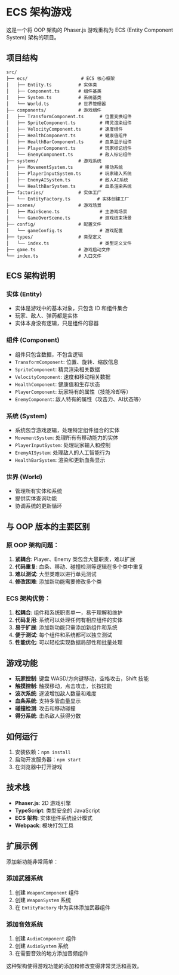 # ECS 架构游戏

这是一个将 OOP 架构的 Phaser.js 游戏重构为 ECS (Entity Component System) 架构的项目。

## 项目结构

```
src/
├── ecs/                    # ECS 核心框架
│   ├── Entity.ts          # 实体类
│   ├── Component.ts       # 组件基类
│   ├── System.ts          # 系统基类
│   └── World.ts           # 世界管理器
├── components/            # 游戏组件
│   ├── TransformComponent.ts      # 位置变换组件
│   ├── SpriteComponent.ts         # 精灵渲染组件
│   ├── VelocityComponent.ts       # 速度组件
│   ├── HealthComponent.ts         # 健康值组件
│   ├── HealthBarComponent.ts      # 血条显示组件
│   ├── PlayerComponent.ts         # 玩家标记组件
│   └── EnemyComponent.ts          # 敌人标记组件
├── systems/               # 游戏系统
│   ├── MovementSystem.ts          # 移动系统
│   ├── PlayerInputSystem.ts       # 玩家输入系统
│   ├── EnemyAISystem.ts           # 敌人AI系统
│   └── HealthBarSystem.ts         # 血条渲染系统
├── factories/             # 实体工厂
│   └── EntityFactory.ts          # 实体创建工厂
├── scenes/                # 游戏场景
│   ├── MainScene.ts               # 主游戏场景
│   └── GameOverScene.ts           # 游戏结束场景
├── config/                # 配置文件
│   └── gameConfig.ts              # 游戏配置
├── types/                 # 类型定义
│   └── index.ts                   # 类型定义文件
├── game.ts                # 游戏启动文件
└── index.ts               # 入口文件
```

## ECS 架构说明

### 实体 (Entity)
- 实体是游戏中的基本对象，只包含 ID 和组件集合
- 玩家、敌人、弹药都是实体
- 实体本身没有逻辑，只是组件的容器

### 组件 (Component)
- 组件只包含数据，不包含逻辑
- `TransformComponent`: 位置、旋转、缩放信息
- `SpriteComponent`: 精灵渲染相关数据
- `VelocityComponent`: 速度和移动相关数据
- `HealthComponent`: 健康值和生存状态
- `PlayerComponent`: 玩家特有的属性（技能冷却等）
- `EnemyComponent`: 敌人特有的属性（攻击力、AI状态等）

### 系统 (System)
- 系统包含游戏逻辑，处理特定组件组合的实体
- `MovementSystem`: 处理所有有移动能力的实体
- `PlayerInputSystem`: 处理玩家输入和控制
- `EnemyAISystem`: 处理敌人的人工智能行为
- `HealthBarSystem`: 渲染和更新血条显示

### 世界 (World)
- 管理所有实体和系统
- 提供实体查询功能
- 协调系统的更新循环

## 与 OOP 版本的主要区别

### 原 OOP 架构问题：
1. **紧耦合**: Player、Enemy 类包含大量职责，难以扩展
2. **代码重复**: 血条、移动、碰撞检测等逻辑在多个类中重复
3. **难以测试**: 大型类难以进行单元测试
4. **修改困难**: 添加新功能需要修改多个类

### ECS 架构优势：
1. **松耦合**: 组件和系统职责单一，易于理解和维护
2. **代码复用**: 系统可以处理任何有相应组件的实体
3. **易于扩展**: 添加新功能只需添加新组件和系统
4. **便于测试**: 每个组件和系统都可以独立测试
5. **性能优化**: 可以轻松实现数据局部性和批量处理

## 游戏功能

- **玩家控制**: 键盘 WASD/方向键移动，空格攻击，Shift 技能
- **触摸控制**: 触摸移动，点击攻击，长按技能
- **波次系统**: 逐波增加敌人数量和难度
- **血条系统**: 支持多管血量显示
- **碰撞检测**: 攻击和移动碰撞
- **得分系统**: 击杀敌人获得分数

## 如何运行

1. 安装依赖：`npm install`
2. 启动开发服务器：`npm start`
3. 在浏览器中打开游戏

## 技术栈

- **Phaser.js**: 2D 游戏引擎
- **TypeScript**: 类型安全的 JavaScript
- **ECS 架构**: 实体组件系统设计模式
- **Webpack**: 模块打包工具

## 扩展示例

添加新功能非常简单：

### 添加武器系统
1. 创建 `WeaponComponent` 组件
2. 创建 `WeaponSystem` 系统
3. 在 `EntityFactory` 中为实体添加武器组件

### 添加音效系统
1. 创建 `AudioComponent` 组件
2. 创建 `AudioSystem` 系统
3. 在需要音效的地方添加音频组件

这种架构使得游戏功能的添加和修改变得非常灵活和高效。 